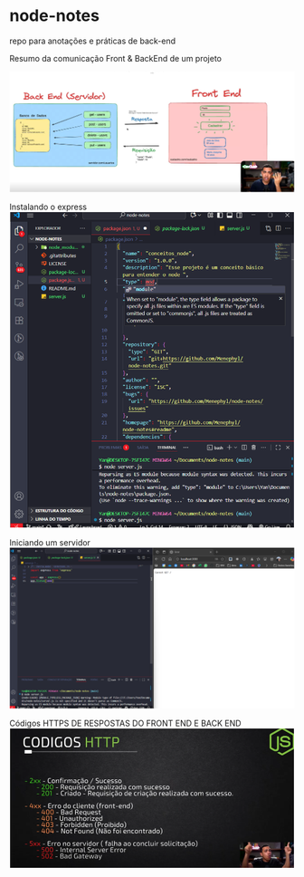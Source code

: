 # node-notes
repo para anotações e práticas de back-end 

Resumo da comunicação Front & BackEnd  de um projeto 

![front-back-end](<Captura de tela 2025-09-16 152414.png>)

Instalando o express
![alt text](<Captura de tela 2025-09-16 173854.png>)

Iniciando um servidor 
![localhost:3000](<Captura de tela 2025-09-16 174659.png>)

Códigos HTTPS DE RESPOSTAS DO FRONT END E BACK END 
![RESPOSTAS HTTP](image.png)
